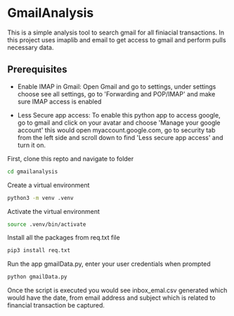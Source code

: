 # GmailAnalysis

This is a simple analysis tool to search gmail for all finiacial transactions. In this project uses imaplib and email to get access to gmail and perform pulls necessary data.

## Prerequisites

 - Enable IMAP in Gmail: Open Gmail and go to settings, under settings choose see all settings, go to 'Forwarding and POP/IMAP' and make sure IMAP access is enabled

 - Less Secure app access: To enable this python app to access google, go to gmail and click on your avatar and choose 'Manage your google account' this would open myaccount.google.com, go to security tab from the left side and scroll down to find 'Less secure app access' and turn it on.

First, clone this repto and navigate to folder

```bash
cd gmailanalysis
```

Create a virtual environment

```bash
python3 -m venv .venv
```

Activate the virtual environment

```bash
source .venv/bin/activate
```
Install all the packages from req.txt file

```bash
pip3 install req.txt
```

Run the app gmailData.py, enter your user credentials when prompted 

```bash
python gmailData.py
```

Once the script is executed you would see inbox_emal.csv generated which would have the date, from email address and subject which is related to financial transaction be captured.